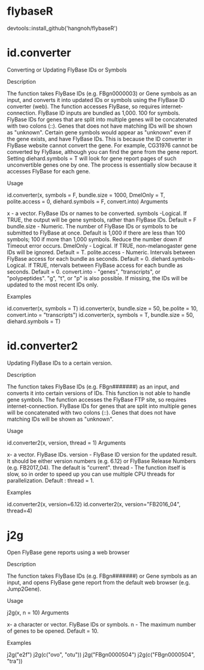 # flybaseR

devtools::install_github('hangnoh/flybaseR')

# id.converter
Converting or Updating FlyBase IDs or Symbols

Description

The function takes FlyBase IDs (e.g. FBgn0000003) or Gene symbols as an input, and converts it into updated IDs or symbols using the FlyBase ID converter (web). The function accesses FlyBase, so requires internet-connection. FlyBase ID inputs are bundled as 1,000. 100 for symbols. FlyBase IDs for genes that are split into multiple genes will be concatenated with two colons (::). Genes that does not have matching IDs will be shown as "unknown". Certain gene symbols would appear as "unknown" even if the gene exists, and have FlyBase IDs. This is because the ID converter in FlyBase website cannot convert the gene. For example, CG31976 cannot be converted by FlyBase, although you can find the gene from the gene report. Setting diehard.symbols = T will look for gene report pages of such unconvertible genes one by one. The process is essentially slow because it accesses FlyBase for each gene.

Usage

id.converter(x, symbols = F, bundle.size = 1000, DmelOnly = T, polite.access = 0, diehard.symbols = F, convert.into)
Arguments

x	- a vector. FlyBase IDs or names to be converted.
symbols	-Logical. If TRUE, the output will be gene symbols, rather than FlyBase IDs. Default = F
bundle.size	- Numeric. The number of FlyBase IDs or symbols to be submitted to FlyBase at once. Default is 1,000 if there are less than 100 symbols; 100 if more than 1,000 symbols. Reduce the number down if Timeout error occurs.
DmelOnly - Logical. If TRUE, non-melanogaster gene IDs will be ignored. Default = T.
polite.access - Numeric. Intervals between FlyBase access for each bundle as seconds. Default = 0.
diehard.symbols- Logical. If TRUE, ntervals between FlyBase access for each bundle as seconds. Default = 0.
convert.into - "genes", "transcripts", or "polypeptides". "g", "t", or "p" is also possible. If missing, the IDs will be updated to the most recent IDs only.

Examples

id.converter(x, symbols = T)
id.converter(x, bundle.size = 50, be.polite = 10, convert.into = "transcripts")
id.converter(x, symbols = T, bundle.size = 50, diehard.symbols = T)


# id.converter2
Updating FlyBase IDs to a certain version.

Description

The function takes FlyBase IDs (e.g. FBgn#######) as an input, and converts it into certain versions of IDs. This function is not able to handle gene symbols. The function accesses the FlyBase FTP site, so requires internet-connection. FlyBase IDs for genes that are split into multiple genes will be concatenated with two colons (::). Genes that does not have matching IDs will be shown as "unknown".

Usage

id.converter2(x, version, thread = 1)
Arguments

x- a vector. FlyBase IDs.
version - FlyBase ID version for the updated result. It should be either version numbers (e.g. 6.12) or FlyBase Release Numbers (e.g. FB2017_04). The default is "current".
thread - The function itself is slow, so in order to speed up you can use multiple CPU threads for parallelization. Default : thread = 1.

Examples

id.converter2(x, version=6.12)
id.converter2(x, version="FB2016_04", thread=4)


# j2g
Open FlyBase gene reports using a web browser

Description

The function takes FlyBase IDs (e.g. FBgn#######) or Gene symbols as an input, and opens FlyBase gene report from the default web browser (e.g. Jump2Gene).

Usage

j2g(x, n = 10)
Arguments

x- a character or vector. FlyBase IDs or symbols.
n - The maximum number of genes to be opened. Default = 10.

Examples

j2g("e2f")
j2g(c("ovo", "otu"))
j2g("FBgn0000504")
j2g(c("FBgn0000504", "tra"))
